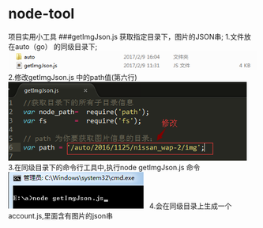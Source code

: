 # node-tool
项目实用小工具
###getImgJson.js  获取指定目录下，图片的JSON串;
  1.文件放在auto（go） 的同级目录下;   
  ![](https://github.com/wbbhacker/node-tool/blob/master/img/1.png)  
  2.修改getImgJson.js 中的path值(第六行)   
  ![](https://github.com/wbbhacker/node-tool/blob/master/img/2.png)   
  3.在同级目录下的命令行工具中,执行node getImgJson.js 命令
  ![](https://github.com/wbbhacker/node-tool/blob/master/img/3.png)  
  4.会在同级目录上生成一个account.js,里面含有图片的json串
